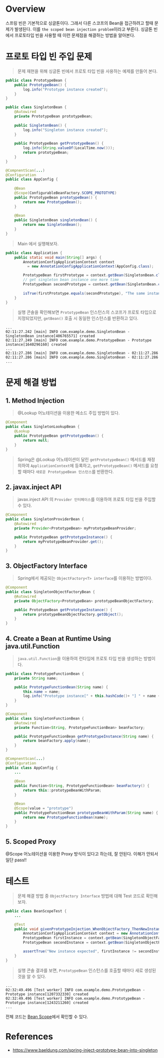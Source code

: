 # Overview
스프링 빈은 기본적으로 싱글톤이다. 그래서 다른 스코프의 Bean을 접근하려고 할때 문제가 발생된다.
이를 `the scoped bean injection problem`이라고 부른다. 싱글톤 빈에서 프로토타입 빈을 사용할 때 이런 문제점을
해결하는 방법을 알아본다.

# 프로토 타입 빈 주입 문제
> 문제 재현을 위해 싱글톤 빈에서 프로토 타입 빈을 사용하는 예제를 만들어 본다.
~~~java
public class PrototypeBean {
    public PrototypeBean() {
        log.info("Prototype instance created");
    }
}

public class SingletonBean { 
    @Autowired
    private PrototypeBean prototypeBean;
 
    public SingletonBean() {
        log.info("Singleton instance created");
    }
 
    public PrototypeBean getPrototypeBean() {
        log.info(String.valueOf(LocalTime.now()));
        return prototypeBean;
    }
}

@CompnentScan(...)
@Configuration
public class AppConfig {
 
    @Bean
    @Scope(ConfigurableBeanFactory.SCOPE_PROTOTYPE)
    public PrototypeBean prototypeBean() {
        return new PrototypeBean();
    }
 
    @Bean
    public SingletonBean singletonBean() {
        return new SingletonBean();
    }
}
~~~
> Main 에서 실행해보자.
~~~java
public class Application {
    public static void main(String[] args) {
        AnnotationConfigApplicationContext context 
          = new AnnotationConfigApplicationContext(AppConfig.class);

        PrototypeBean firstPrototype = context.getBean(SingletonBean.class).getPrototypeBean();
        // get singleton bean instance one more time
        PrototypeBean secondPrototype = context.getBean(SingletonBean.class).getPrototypeBean();
     
        isTrue(firstPrototype.equals(secondPrototype), "The same instance should be returned");
    }
} 
~~~
> 실행 콘솔을 확인해보면 `PrototypeBean` 인스턴스의 스코프가 프로토 타입으로 지정되었지만, `getBean()` 호출 시 동일한 인스턴스를 반환하고 있다.
~~~
...
02:11:27.242 [main] INFO com.example.demo.SingletonBean - SingletonBean instance[406765571] created
02:11:27.249 [main] INFO com.example.demo.PrototypeBean - Prototype instance[1640296160] created
...
02:11:27.286 [main] INFO com.example.demo.SingletonBean - 02:11:27.286
02:11:27.286 [main] INFO com.example.demo.SingletonBean - 02:11:27.286
...
~~~

# 문제 해결 방법
## 1. Method Injection
> @Lookup 어노테이션을 이용한 메소드 주입 방법이 있다.
~~~java
@Component
public class SingletonLookupBean {
    @Lookup
    public PrototypeBean getPrototypeBean() {
        return null;
    }
}
~~~
> Spring은 @Lookup 어노테이션이 달린 `getPrototypeBean()` 메서드를 재정의하여 `ApplicationContext`에 등록하고, 
> `getPrototypeBean()` 메서드를 요청할 때마다 `새로운 PrototypeBean 인스턴스`를 반환한다.

## 2. javax.inject API
> javax.inject API 의 `Provider 인터페이스`를 이용하여 프로토 타입 빈을 주입할 수 있다.
~~~java
@Component
public class SingletonProviderBean {
    @Autowired
    private Provider<PrototypeBean> myPrototypeBeanProvider;

    public PrototypeBean getPrototypeInstance() {
        return myPrototypeBeanProvider.get();
    }
}
~~~

## 3. ObjectFactory Interface
> Spring에서 제공되는 `ObjectFactory<T> interface`를 이용하는 방법이다.
~~~java
@Component
public class SingletonObjectFactoryBean {
    @Autowired
    private ObjectFactory<PrototypeBean> prototypeBeanObjectFactory;

    public PrototypeBean getPrototypeInstance() {
        return prototypeBeanObjectFactory.getObject();
    }
}
~~~

## 4. Create a Bean at Runtime Using java.util.Function
> `java.util.Function`을 이용하여 런타임에 프로토 타입 빈을 생성하는 방법이다.
~~~java
public class PrototypeFunctionBean {
    private String name;

    public PrototypeFunctionBean(String name) {
        this.name = name;
        log.info("Prototype instance[" + this.hashCode()+ "] " + name + " created");
    }
}

@Component
public class SingletonFunctionBean {
    @Autowired
    private Function<String, PrototypeFunctionBean> beanFactory;

    public PrototypeFunctionBean getPrototypeInstance(String name) {
        return beanFactory.apply(name);
    }
}

@CompnentScan(...)
@Configuration
public class AppConfig {
    ...
    
    @Bean
    public Function<String, PrototypeFunctionBean> beanFactory() {
        return this::prototypeBeanWithParam;
    }

    @Bean
    @Scope(value = "prototype")
    public PrototypeFunctionBean prototypeBeanWithParam(String name) {
        return new PrototypeFunctionBean(name);
    }
}
~~~

## 5. Scoped Proxy
@Scope 어노테이션을 이용한 Proxy 방식이 있다고 하는데, 잘 안된다. 이해가 안되서 일단 pass!!

# 테스트
> 문제 해결 방법 중 `ObjectFactory Interface` 방법에 대해 Test 코드로 확인해보자.
~~~java
public class BeanScopeTest {
    ...

    @Test
    public void givenPrototypeInjection_WhenObjectFactory_ThenNewInstanceReturn() {
        AnnotationConfigApplicationContext context = new AnnotationConfigApplicationContext(AppConfig.class);
        PrototypeBean firstInstance = context.getBean(SingletonObjectFactoryBean.class).getPrototypeInstance();
        PrototypeBean secondInstance = context.getBean(SingletonObjectFactoryBean.class).getPrototypeInstance();

        assertTrue("New instance expected", firstInstance != secondInstance);
    }
}
~~~
> 실행 콘솔 결과를 보면, `PrototypeBean` 인스턴스를 호출할 때마다 새로 생성된 것을 알 수 있다.
~~~
...
02:32:49.496 [Test worker] INFO com.example.demo.PrototypeBean - Prototype instance[1207332330] created
02:32:49.496 [Test worker] INFO com.example.demo.PrototypeBean - Prototype instance[1243211260] created
...
~~~

전체 코드는 [Bean Scope](https://github.com/leeyh0928/bean-scope)에서 확인할 수 있다.

# References
* https://www.baeldung.com/spring-inject-prototype-bean-into-singleton